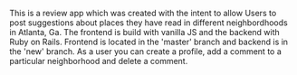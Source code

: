 This is a review app which was created with the intent to allow Users to post suggestions about places they have read in different neighbordhoods in Atlanta, Ga. The frontend is build with vanilla JS and the backend with Ruby on Rails. Frontend is located in the 'master' branch and backend is in the 'new' branch. 
As a user you can create a profile, add a comment to a particular neighborhood and delete a comment. 
